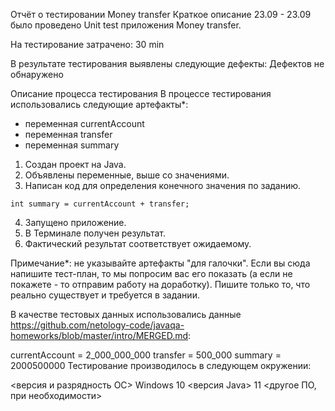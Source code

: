 Отчёт о тестировании Money transfer
Краткое описание
23.09 - 23.09 было проведено Unit test приложения Money transfer.

На тестирование затрачено: 30 min

В результате тестирования выявлены следующие дефекты:
    Дефектов не обнаружено

Описание процесса тестирования
    В процессе тестирования использовались следующие артефакты*:

* переменная currentAccount
* переменная transfer
* переменная summary

1. Создан проект на Java.
2. Объявлены переменные, выше со значениями. 
3. Написан код для определения конечного значения по заданию. 
```
int summary = currentAccount + transfer;
```
4. Запущено приложение.
5. В Терминале получен результат. 
6. Фактический результат соответствует ожидаемому. 


Примечание*: не указывайте артефакты "для галочки". Если вы сюда напишите тест-план, то мы попросим вас его показать (а если не покажете - то отправим работу на доработку). Пишите только то, что реально существует и требуется в задании.

В качестве тестовых данных использовались данные https://github.com/netology-code/javaqa-homeworks/blob/master/intro/MERGED.md:

currentAccount = 2_000_000_000
transfer = 500_000
summary = 2000500000
Тестирование производилось в следующем окружении:

<версия и разрядность ОС> Windows 10
<версия Java> 11
<другое ПО, при необходимости>

